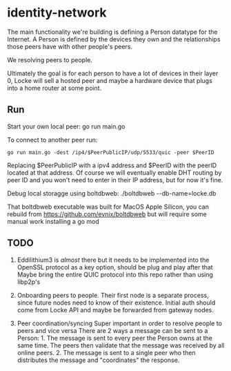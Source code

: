 # identity-network

The main functionality we're building is defining a Person datatype for the Internet. A Person is defined by the devices they own and the relationships those peers have with other people's peers.

We resolving peers to people.

Ultimately the goal is for each person to have a lot of devices in their layer 0, Locke will sell a hosted peer and maybe a hardware device that plugs into a home router at some point.

## Run
Start your own local peer:
    go run main.go

To connect to another peer run:

    go run main.go -dest /ip4/$PeerPublicIP/udp/5533/quic -peer $PeerID

Replacing $PeerPublicIP with a ipv4 address and $PeerID with the peerID located at that address. Of course we will eventually enable DHT routing by peer ID and you won't need to enter in their IP address, but for now it's fine.

Debug local storagge using boltdbweb:
    ./boltdbweb --db-name=locke.db

That boltdbweb executable was built for MacOS Apple Silicon, you can rebuild from https://github.com/evnix/boltdbweb but will require some manual work installing a go mod

## TODO
1. Eddilithium3 is *almost* there but it needs to be implemented into the OpenSSL protocol as a key option, should be plug and play after that
    Maybe bring the entire QUIC protocol into this repo rather than using libp2p's

2. Onboarding peers to people. Their first node is a separate process, since future nodes need to know of their existence. Initial auth should come from Locke API and maybe be forwarded from gateway nodes.

3. Peer coordination/syncing
    Super important in order to resolve people to peers and vice versa
    There are 2 ways a message can be sent to a Person:
        1. The message is sent to every peer the Person owns at the same time. The peers then validate that the message was received by all online peers.
        2. The message is sent to a single peer who then distributes the message and "coordinates" the response.